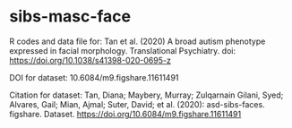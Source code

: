 # sibs-masc-face
R codes and data file for: Tan et al. (2020) A broad autism phenotype expressed in facial morphology. Translational Psychiatry. doi: https://doi.org/10.1038/s41398-020-0695-z

DOI for dataset: 10.6084/m9.figshare.11611491 

Citation for dataset: Tan, Diana; Maybery, Murray; Zulqarnain Gilani, Syed; Alvares, Gail; Mian, Ajmal; Suter, David; et al. (2020): asd-sibs-faces. figshare. Dataset. https://doi.org/10.6084/m9.figshare.11611491
